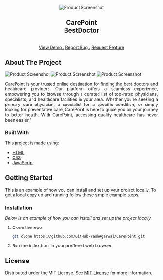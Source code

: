 <div align="center">

![Product Screenshot](https://i.postimg.cc/DfSgWL4X/favicon.png)
<h2>CarePoint<br>BestDoctor</h2>

<p align="center">
<br/>
<a href="https://github-yashagarwal.github.io/CarePoint/">View Demo .</a>  
<a href="https://github.com/GitHub-YashAgarwal/CarePoint/issues/new">Report Bug .</a>
<a href="https://github.com/GitHub-YashAgarwal/CarePoint/issues/new">Request Feature</a>
<br>
</p>
</div>

 ## About The Project

![Product Screenshot](https://i.postimg.cc/qM73FT4H/Screenshot-2024-05-03-142405.png)
![Product Screenshot](https://i.postimg.cc/sX6VQb85/Screenshot-2024-05-03-142439.png)
![Product Screenshot](https://i.postimg.cc/7YvL3rhN/Screenshot-2024-05-03-142547.png)

<p align="justify">CarePoint is your trusted online destination for finding the best doctors and healthcare providers. Our platform offers a seamless experience, empowering you to browse through a curated list of top-rated physicians, specialists, and healthcare facilities in your area. Whether you're seeking a primary care physician, a specialist for a specific condition, or simply looking for preventative care, CarePoint is here to guide you on your journey to better health. With CarePoint, accessing quality healthcare has never been easier."</p>

 ### Built With

This project is made using:

- [HTML](https://html.com/)
- [CSS](https://www.w3.org/Style/CSS/)
- [JavaScript](https://www.javascript.com/)

 ## Getting Started

This is an example of how you can install and set up your project locally.
To get a local copy up and running follow these simple example steps.
 ### Installation

_Below is an example of how you can install and set up the project locally._

1. Clone the repo
   ```sh
   git clone https://github.com/GitHub-YashAgarwal/CarePoint.git
   ```
2. Run the index.html in your preffered web browser.
 ## License

Distributed under the MIT License. See [MIT License](https://opensource.org/licenses/MIT) for more information.
